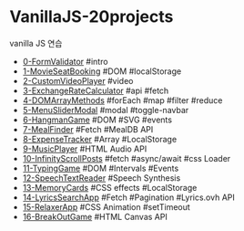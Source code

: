 # VanillaJS-20projects
vanilla JS 연습

- [0-FormValidator](./0-FormValidator) #intro
- [1-MovieSeatBooking](./1-MovieSeatBooking) #DOM #localStorage
- [2-CustomVideoPlayer](./2-CustomVideoPlayer) #video
- [3-ExchangeRateCalculator](./3-ExchangeRateCalculator) #api #fetch
- [4-DOMArrayMethods](./4-DOMArrayMethods) #forEach #map #filter #reduce
- [5-MenuSliderModal](./5-MenuSliderModal) #modal #toggle-navbar
- [6-HangmanGame](./6-HangmanGame) #DOM #SVG #events
- [7-MealFinder](./7-MealFinder) #Fetch #MealDB API
- [8-ExpenseTracker](./8-ExpenseTracker) #Array #LocalStorage
- [9-MusicPlayer](./9-MusicPlayer) #HTML Audio API
- [10-InfinityScrollPosts](./10-InfinityScrollPosts) #fetch #async/await #css Loader
- [11-TypingGame](./11-TypingGame) #DOM #Intervals #Events
- [12-SpeechTextReader](./12-SpeechTextReader) #Speech Synthesis
- [13-MemoryCards](./13-MemoryCards) #CSS effects #LocalStorage
- [14-LyricsSearchApp](./14-LyricsSearchApp) #Fetch #Pagination #Lyrics.ovh API
- [15-RelaxerApp](./15-RelaxerApp) #CSS Animation #setTimeout
- [16-BreakOutGame](./16-BreakOutGame) #HTML Canvas API